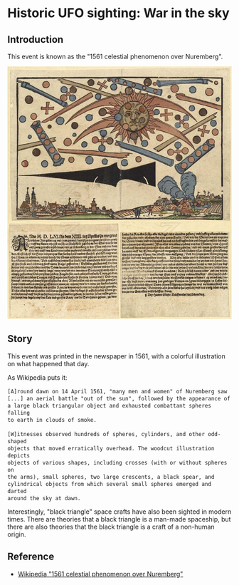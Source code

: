 # Historic UFO sighting: War in the sky

## Introduction

This event is known as the "1561 celestial phenomenon over Nuremberg".

![Wikipedia "1561 celestial phenomenon over Nuremberg"](/images/history-war-in-the-sky.jpg "From Wikipedia")

## Story

This event was printed in the newspaper in 1561, with a colorful illustration on what happened that day.

As Wikipedia puts it:

    [A]round dawn on 14 April 1561, "many men and women" of Nuremberg saw 
    [...] an aerial battle "out of the sun", followed by the appearance of 
    a large black triangular object and exhausted combattant spheres falling 
    to earth in clouds of smoke. 
    
    [W]itnesses observed hundreds of spheres, cylinders, and other odd-shaped 
    objects that moved erratically overhead. The woodcut illustration depicts
    objects of various shapes, including crosses (with or without spheres on 
    the arms), small spheres, two large crescents, a black spear, and 
    cylindrical objects from which several small spheres emerged and darted 
    around the sky at dawn.

Interestingly, "black triangle" space crafts have also been sighted in modern times. There are theories that a black triangle is a man-made spaceship, but there are also theories that the black triangle is a craft of a non-human origin.



## Reference

* [Wikipedia "1561 celestial phenomenon over Nuremberg"](https://en.wikipedia.org/wiki/1561_celestial_phenomenon_over_Nuremberg)
